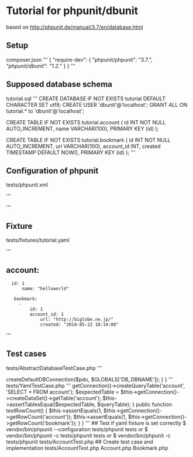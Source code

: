 # Tutorial for phpunit/dbunit

based on http://phpunit.de/manual/3.7/en/database.html

## Setup

composer.json
'''
{
    "require-dev": {
    "phpunit/phpunit": "3.7.*",
	    "phpunit/dbunit": "1.2.*"
    }
}
'''

## Supposed database schema

tutorial.sql
'''
CREATE DATABASE IF NOT EXISTS tutorial DEFAULT CHARACTER SET utf8;
CREATE USER 'dbunit'@'localhost';
GRANT ALL ON tutorial.* to 'dbunit'@'localhost';

CREATE TABLE IF NOT EXISTS tutorial.account (
	id INT NOT NULL AUTO_INCREMENT,
	name VARCHAR(100),
	PRIMARY KEY (id)
	);

CREATE TABLE IF NOT EXISTS tutorial.bookmark (
	id INT NOT NULL AUTO_INCREMENT,
	url VARCHAR(100),
	account_id INT,
	created TIMESTAMP DEFAULT NOW(),
	PRIMARY KEY (id)
	);
'''

## Configuration of phpunit

tests/phpunit.xml

'''
<?xml version="1.0" encoding="UTF-8" ?>
<phpunit>
<php>
<var name="DB_DSN" value="mysql:dbname=tutorial;host=localhost" />
<var name="DB_USER" value="dbunit" />
<var name="DB_PASSWORD" value="" />
<var name="DB_DBNAME" value="tutorial" />
<var name="YAML_FILE" value="tutorial.yaml" />
</php>
</phpunit>
'''

## Fixture

tests/fixtures/tutorial.yaml

'''

account:
  -
      id: 1
          name: "helloworld"
	   
	   bookmark:
	     -
	         id: 1
		     account_id: 1
		         url: "http://biglobe.ne.jp/"
			     created: "2014-05-22 18:14:00"
'''

## Test cases

tests/AbstractDatabaseTestCase.php
'''
<?php
abstract class AbstractDatabaseTestCase extends PHPUnit_Extensions_Database_TestCase
{
    public final function getConnection()
        {
	        $pdo = new PDO($GLOBALS['DB_DSN'], $GLOBALS['DB_USER'], $GLOBALS['DB_PASSWORD']);
		        return $this->createDefaultDBConnection($pdo, $GLOBALS['DB_DBNAME']);
			    }
			    }
'''

tests/YamlTestCase.php
'''
<?php
require_once('AbstractDatabaseTestCase.php');
 
 class YamlTestCase extends AbstractDatabaseTestCase
 {
     protected function getDataSet()
         {
	        return new PHPUnit_Extensions_Database_DataSet_YamlDataSet(
		           dirname(__FILE__) . '/fixtures/' . $GLOBALS['YAML_FILE']
			          );
				      }
				      }
'''

tests/AccountTest.php
'''
<?php
class AccountTest extends YamlTestCase
{
    public function testQueryTable()
        {
	        $queryTable = $this->getConnection()->createQueryTable('account', 'SELECT * FROM account');
		        $expectedTable = $this->getConnection()->createDataSet()->getTable('account');
			        $this->assertTablesEqual($expectedTable, $queryTable);
				    }
				     
				         public function testRowCount()
					     {
					             $this->assertEquals(1, $this->getConnection()->getRowCount('account'));
						             $this->assertEquals(1, $this->getConnection()->getRowCount('bookmark'));
							         }
								 }
'''

## Test if yaml fixture is set correctly
$ vendor/bin/phpunit --configuration tests/phpunit tests
or
$ vendor/bin/phpunit -c tests/phpunit tests
or
$ vendor/bin/phpunit -c tests/phpunit tests/AccountTest.php

## Create test case and implementation
tests/AccountTest.php
Account.php
Bookmark.php

